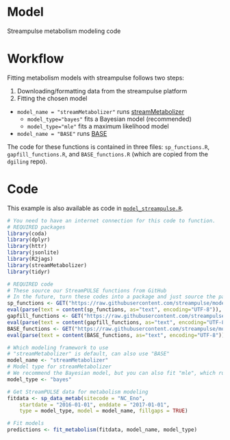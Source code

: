 # Model
Streampulse metabolism modeling code

# Workflow
Fitting metabolism models with streampulse follows two steps:

1. Downloading/formatting data from the streampulse platform
2. Fitting the chosen model
  * `model_name = "streamMetabolizer"` runs [streamMetabolizer](https://github.com/USGS-R/streamMetabolizer)
    - `model_type="bayes"` fits a Bayesian model (recommended)
    - `model_type="mle"` fits a maximum likelihood model
  * `model_name = "BASE"` runs [BASE](https://github.com/dgiling/BASE)

The code for these functions is contained in three files: `sp_functions.R`, `gapfill_functions.R`, and `BASE_functions.R` (which are copied from the `dgiling` repo).

# Code
This example is also available as code in [`model_streampulse.R`](https://github.com/streampulse/model/blob/master/model_streampulse.R).

```r
# You need to have an internet connection for this code to function.
# REQUIRED packages
library(coda)
library(dplyr)
library(httr)
library(jsonlite)
library(R2jags)
library(streamMetabolizer)
library(tidyr)

# REQUIRED code
# These source our StreamPULSE functions from GitHub
# In the future, turn these codes into a package and just source the package...
sp_functions <- GET("https://raw.githubusercontent.com/streampulse/model/master/sp_functions.R")
eval(parse(text = content(sp_functions, as="text", encoding="UTF-8")), envir= .GlobalEnv)
gapfill_functions <- GET("https://raw.githubusercontent.com/streampulse/model/master/gapfill_functions.R")
eval(parse(text = content(gapfill_functions, as="text", encoding="UTF-8")), envir= .GlobalEnv)
BASE_functions <- GET("https://raw.githubusercontent.com/streampulse/model/master/BASE_functions.R")
eval(parse(text = content(BASE_functions, as="text", encoding="UTF-8")), envir= .GlobalEnv)

# Which modeling framework to use
# "streamMetabolizer" is default, can also use "BASE"
model_name <- "streamMetabolizer"
# Model type for streamMetabolizer
# We recommend the Bayesian model, but you can also fit "mle", which runs much faster.
model_type <- "bayes"

# Get StreamPULSE data for metabolism modeling
fitdata <- sp_data_metab(sitecode = "NC_Eno",
    startdate = "2016-01-01", enddate = "2017-01-01",
    type = model_type, model = model_name, fillgaps = TRUE)

# Fit models
predictions <- fit_metabolism(fitdata, model_name, model_type)
```
